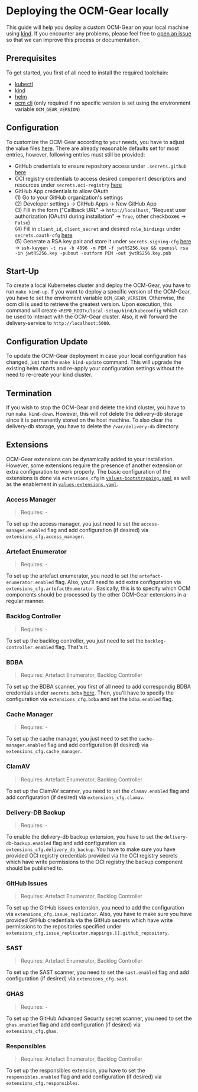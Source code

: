 # Deploying the OCM-Gear locally

This guide will help you deploy a custom OCM-Gear on your local machine using
[kind](https://kind.sigs.k8s.io/). If you encounter any problems, please feel
free to [open an issue](https://github.com/open-component-model/delivery-service/issues/new?assignees=&labels=kind%2Fenhancement&projects=&template=enhancement_request.md)
so that we can improve this process or documentation.

## Prerequisites
To get started, you first of all need to install the required toolchain:
- [kubectl](https://kubernetes.io/docs/tasks/tools)
- [kind](https://kind.sigs.k8s.io/docs/user/quick-start/#installation)
- [helm](https://helm.sh/docs/intro/install)
- [ocm cli](https://github.com/open-component-model/ocm-cli) (only required if
no specific version is set using the environment variable `OCM_GEAR_VERSION`)

## Configuration
To customize the OCM-Gear according to your needs, you have to adjust the
value files [here](https://github.com/open-component-model/delivery-service/tree/master/local-setup/kind/cluster).
There are already reasonable defaults set for most entries, however, following
entries must still be provided:
- GitHub credentials to ensure repository access under `.secrets.github`
[here](https://github.com/open-component-model/delivery-service/blob/master/local-setup/kind/cluster/values-bootstrapping.yaml)
- OCI registry credentials to access desired component descriptors and resources under `secrets.oci-registry`
[here](https://github.com/open-component-model/delivery-service/blob/master/local-setup/kind/cluster/values-bootstrapping.yaml)
- GitHub App credentials to allow OAuth  
    (1) Go to your GitHub organization's settings  
    (2) Developer settings -> GitHub Apps -> New GitHub App  
    (3) Fill in the form ("Callback URL" -> `http://localhost`, "Request user
    authorization (OAuth) during installation" -> `True`, other checkboxes -> `False`)  
    (4) Fill in `client_id`, `client_secret` and desired `role_bindings` under `secrets.oauth-cfg`
    [here](https://github.com/open-component-model/delivery-service/blob/master/local-setup/kind/cluster/values-bootstrapping.yaml)  
    (5) Generate a RSA key pair and store it under `secrets.signing-cfg`
    [here](https://github.com/open-component-model/delivery-service/blob/master/local-setup/kind/cluster/values-bootstrapping.yaml)  
    -> `ssh-keygen -t rsa -b 4096 -m PEM -f jwtRS256.key && openssl rsa -in jwtRS256.key -pubout -outform PEM -out jwtRS256.key.pub`

## Start-Up
To create a local Kubernetes cluster and deploy the OCM-Gear, you have to run
`make kind-up`. If you want to deploy a specific version of the OCM-Gear, you
have to set the enviroment variable `OCM_GEAR_VERSION`. Otherwise, the ocm cli
is used to retrieve the greatest version. Upon execution, this command will
create `<REPO_ROOT>/local-setup/kind/kubeconfig` which can be used to interact
with the OCM-Gear cluster. Also, it will forward the delivery-service to
`http://localhost:5000`.

## Configuration Update
To update the OCM-Gear deployment in case your local configuration has changed,
just run the `make kind-update` command. This will upgrade the existing helm
charts and re-apply your configuration settings without the need to re-create
your kind cluster.

## Termination
If you wish to stop the OCM-Gear and delete the kind cluster, you have to run
`make kind-down`. However, this will _not_ delete the delivery-db storage since
it is permanently stored on the host machine. To also clear the delivery-db
storage, you have to delete the `/var/delivery-db` directory.

## Extensions
OCM-Gear extensions can be dynamically added to your installation. However, some
extensions require the presence of another extension or extra configuration to
work properly. The basic configuration of the extensions is done via `extensions_cfg`
in [`values-bootstrapping.yaml`](https://github.com/open-component-model/delivery-service/blob/master/local-setup/kind/cluster/values-bootstrapping.yaml)
as well as the enablement in [`values-extensions.yaml`](https://github.com/open-component-model/delivery-service/blob/master/local-setup/kind/cluster/values-extensions.yaml).

### Access Manager
> Requires: -

To set up the access manager, you just need to set the `access-manager.enabled` flag
and add configuration (if desired) via `extensions_cfg.access_manager`.

### Artefact Enumerator
> Requires: -

To set up the artefact enumerator, you need to set the
`artefact-enumerator.enabled` flag. Also, you'll need to add extra configuration
via `extensions_cfg.artefactEnumerator`. Basically, this is to specify which OCM
components should be processed by the other OCM-Gear extensions in a regular manner.

### Backlog Controller
> Requires: -

To set up the backlog controller, you just need to set the
`backlog-controller.enabled` flag. That's it.

### BDBA
> Requires: Artefact Enumerator, Backlog Controller

To set up the BDBA scanner, you first of all need to add correspondig BDBA
credentials under `secrets.bdba` [here](https://github.com/open-component-model/delivery-service/blob/master/local-setup/kind/cluster/values-bootstrapping.yaml).
Then, you'll have to specify the configuration via `extensions_cfg.bdba` and set
the `bdba.enabled` flag.

### Cache Manager
> Requires: -

To set up the cache manager, you just need to set the `cache-manager.enabled` flag
and add configuration (if desired) via `extensions_cfg.cache_manager`.

### ClamAV
> Requires: Artefact Enumerator, Backlog Controller

To set up the ClamAV scanner, you need to set the `clamav.enabled` flag and add
configuration (if desired) via `extensions_cfg.clamav`.

### Delivery-DB Backup
> Requires: -

To enable the delivery-db backup extension, you have to set the
`delivery-db-backup.enabled` flag and add configuration via
`extensions_cfg.delivery_db_backup`. You have to make sure you have provided OCI
registry credentials provided via the OCI registry secrets which have write
permissions to the OCI registry the backup component should be published to.

### GitHub Issues
> Requires: Artefact Enumerator, Backlog Controller

To set up the GitHub issues extension, you need to add the configuration via
`extensions_cfg.issue_replicator`. Also, you have to make sure you have provided
GitHub credentials via the GitHub secrets which have write permissions to the
repositories specified under `extensions_cfg.issue_replicator.mappings.[].github_repository`.

### SAST
> Requires: Artefact Enumerator, Backlog Controller

To set up the SAST scanner, you need to set the `sast.enabled` flag and add
configuration (if desired) via `extensions_cfg.sast`.

### GHAS
> Requires: -

To set up the GitHub Advanced Security secret scanner, you need to set the `ghas.enabled` flag and add
configuration (if desired) via `extensions_cfg.ghas`.

### Responsibles
> Requires: Artefact Enumerator, Backlog Controller

To set up the responsibles extension, you have to set the `responsibles.enabled` flag
and add configuration (if desired) via `extensions_cfg.responsibles`.
